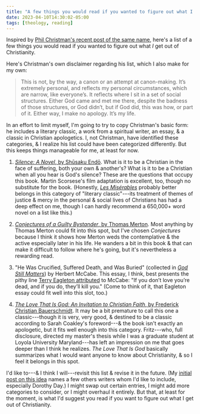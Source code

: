 ```yaml
---
title: "A few things you would read if you wanted to figure out what I get out of christianity"
date: 2023-04-10T14:30:02-05:00
tags: [theology, reading]
---
```


Inspired by [Phil Christman's recent post of the same name](https://philipchristman.substack.com/p/a-few-things-you-would-read-if-you), here's a list of a few things you would read if you wanted to figure out what *I* get out of Christianity.

Here's Christman's own disclaimer regarding his list, which I also make for my own:

> This is not, by the way, a canon or an attempt at canon-making. It’s extremely personal, and reflects my personal circumstances, which are narrow, like everyone’s. It reflects where I sit in a set of social structures. Either God came and met me there, despite the badness of those structures, or God didn’t, but if God did, this was how, or part of it. Either way, I make no apology. It’s my life.

In an effort to limit myself, I'm going to try to copy Christman's basic form: he includes a literary classic, a work from a spiritual writer, an essay, & a classic in Christian apologetics. I, not Christman, have identified these categories, & I realize his list could have been categorized differently. But this keeps things manageable for me, at least for now.

1. [*Silence: A Novel*, by Shūsaku Endō](https://micro.blog/books/9781250082244). What is it to be a Christian in the face of suffering, both your own & another's? What is it to be a Christian when all you hear is God's silence? These are the questions that occupy this book. Martin Scorsese's film adaptation is excellent, too, though no substitute for the book. (Honestly, [*Les Misérables*](https://micro.blog/books/9780812974263) probably better belongs in this category of "literary classic"---its treatment of themes of justice & mercy in the personal & social lives of Christians has had a deep effect on me, though I can hardly recommend a 650,000+ word novel on a list like this.)

3. [*Conjectures of a Guilty Bystander*, by Thomas Merton](https://micro.blog/books/9780307589521). Most anything by Thomas Merton could fit into this spot, but I've chosen *Conjectures* because I think it shows how Merton weds the contemplative & the active especially later in his life. He wanders a bit in this book & that can make it difficult to follow where he's going, but it's nevertheless a rewarding read.

5. "He Was Crucified, Suffered Death, and Was Buried" (collected in [*God Still Matters*](https://micro.blog/books/9780826461919)) by Herbert McCabe. This essay, I think, best presents the pithy line [Terry Eagleton attributed](https://www.lrb.co.uk/the-paper/v28/n20/terry-eagleton/lunging-flailing-mispunching) to McCabe: "If you don’t love you’re dead, and if you do, they’ll kill you." (Come to think of it, that Eagleton essay could fit well into this slot, too.)
6. [*The Love That Is God: An Invitation to Christian Faith*, by Frederick Christian Bauerschmidt](https://micro.blog/books/9781467459259). It may be a bit premature to call this one a classic---though it is very, very good, & destined to be a classic according to Sarah Coakley's foreword---& the book isn't exactly an apologetic, but it fits well enough into this category. Fritz---who, full disclosure, directed my master's thesis while I was a graduate student at Loyola University Maryland---has left an impression on me that goes deeper than I think he realizes. *The Love That Is God* basically summarizes what I would want anyone to know about Christianity, & so I feel it belongs in this spot.

I'd like to---& I think I will---revisit this list & revise it in the future. (My [initial post on this idea](https://micro.andrewbelfield.com/2023/04/09/phil-christman-a.html) names a few others writers whom I'd like to include, especially Dorothy Day.) I might swap out certain entries, I might add more categories to consider, or I might overhaul it entirely. But that, at least for the moment, is what I'd suggest you read if you want to figure out what I get out of Christianity.
